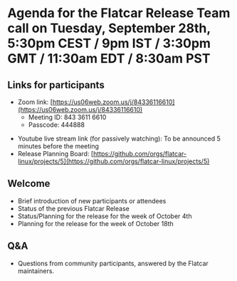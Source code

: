 # Agenda for the Flatcar Release Team call on Tuesday, September 28th, 5:30pm CEST / 9pm IST / 3:30pm GMT / 11:30am EDT / 8:30am PST

## Links for participants
* Zoom link: [https://us06web.zoom.us/j/84336116610](https://us06web.zoom.us/j/84336116610)
  * Meeting ID: 843 3611 6610
  * Passcode: 444888
- Youtube live stream link (for passively watching): To be announced 5 minutes before the meeting
- Release Planning Board: [https://github.com/orgs/flatcar-linux/projects/5](https://github.com/orgs/flatcar-linux/projects/5)

## Welcome
- Brief introduction of new participants or attendees
- Status of the previous Flatcar Release
- Status/Planning for the release for the week of October 4th
- Planning for the release for the week of October 18th

## Q&A
- Questions from community participants, answered by the Flatcar maintainers.

